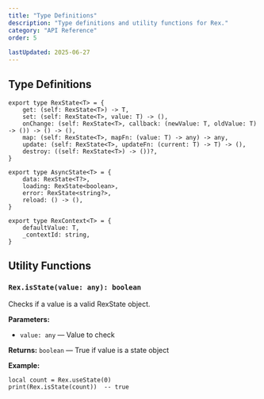 ```yaml
---
title: "Type Definitions"
description: "Type definitions and utility functions for Rex."
category: "API Reference"
order: 5
 
lastUpdated: 2025-06-27
---
```


## Type Definitions

```luau
export type RexState<T> = {
    get: (self: RexState<T>) -> T,
    set: (self: RexState<T>, value: T) -> (),
    onChange: (self: RexState<T>, callback: (newValue: T, oldValue: T) -> ()) -> () -> (),
    map: (self: RexState<T>, mapFn: (value: T) -> any) -> any,
    update: (self: RexState<T>, updateFn: (current: T) -> T) -> (),
    destroy: ((self: RexState<T>) -> ())?,
}

export type AsyncState<T> = {
    data: RexState<T?>,
    loading: RexState<boolean>,
    error: RexState<string?>,
    reload: () -> (),
}

export type RexContext<T> = {
    defaultValue: T,
    _contextId: string,
}
```

## Utility Functions

### `Rex.isState(value: any): boolean`

Checks if a value is a valid RexState object.

**Parameters:**

- `value: any` — Value to check

**Returns:** `boolean` — True if value is a state object

**Example:**

```luau
local count = Rex.useState(0)
print(Rex.isState(count))  -- true
```
